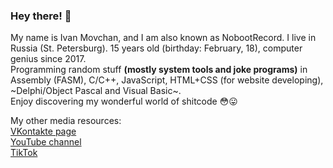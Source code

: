 ### Hey there! :wave:
My name is Ivan Movchan, and I am also known as NobootRecord. I live in Russia (St. Petersburg). 15 years old (birthday: February, 18), computer genius since 2017.\
Programming random stuff __(mostly system tools and joke programs)__ in Assembly (FASM), C/C++, JavaScript, HTML+CSS (for website developing), ~Delphi/Object Pascal and Visual Basic~. \
Enjoy discovering my wonderful world of shitcode :flushed::stuck_out_tongue: 

My other media resources:\
[VKontakte page](https://vk.com/id557789540)\
[YouTube channel](https://youtube.com/NobootRecord)\
[TikTok](https://www.youtube.com/watch?v=dQw4w9WgXcQ)
